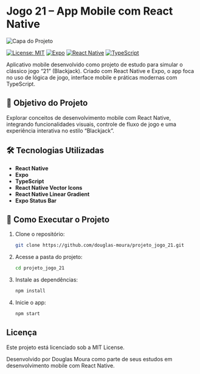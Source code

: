 # Jogo 21 – App Mobile com React Native

![Capa do Projeto](./assets/img/print-capa-21.jpg)

[![License: MIT](https://img.shields.io/badge/license-MIT-green.svg)](LICENSE)
[![Expo](https://img.shields.io/badge/Expo-53.0.16-blue?logo=expo)](https://expo.dev/)
[![React Native](https://img.shields.io/badge/React_Native-0.79.5-61DAFB?logo=react)](https://reactnative.dev/)
[![TypeScript](https://img.shields.io/badge/TypeScript-5.8-blue?logo=typescript)](https://www.typescriptlang.org/)

Aplicativo mobile desenvolvido como projeto de estudo para simular o clássico jogo “21” (Blackjack). Criado com React Native e Expo, o app foca no uso de lógica de jogo, interface mobile e práticas modernas com TypeScript.

## 🎯 Objetivo do Projeto

Explorar conceitos de desenvolvimento mobile com React Native, integrando funcionalidades visuais, controle de fluxo de jogo e uma experiência interativa no estilo “Blackjack”.

## 🛠 Tecnologias Utilizadas

- **React Native**
- **Expo**
- **TypeScript**
- **React Native Vector Icons**
- **React Native Linear Gradient**
- **Expo Status Bar**

## 🚀 Como Executar o Projeto

1. Clone o repositório:
   ```bash
   git clone https://github.com/douglas-moura/projeto_jogo_21.git

2. Acesse a pasta do projeto:
   ```bash
   cd projeto_jogo_21

3. Instale as dependências:
   ```bash
   npm install

4. Inicie o app:
   ```bash
   npm start

## Licença
Este projeto está licenciado sob a MIT License.

Desenvolvido por Douglas Moura como parte de seus estudos em desenvolvimento mobile com React Native.
